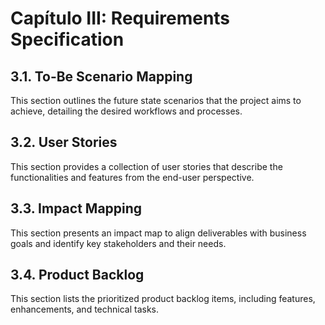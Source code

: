 # Capítulo III: Requirements Specification

## 3.1. To-Be Scenario Mapping
This section outlines the future state scenarios that the project aims to achieve, detailing the desired workflows and processes.

## 3.2. User Stories
This section provides a collection of user stories that describe the functionalities and features from the end-user perspective.

## 3.3. Impact Mapping
This section presents an impact map to align deliverables with business goals and identify key stakeholders and their needs.

## 3.4. Product Backlog
This section lists the prioritized product backlog items, including features, enhancements, and technical tasks.